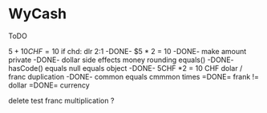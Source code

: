 # WyCash

ToDO

$5 + 10 CHF = 10$ if chd: dlr 2:1
-DONE- $5 * 2 = 10 
-DONE- make amount private
-DONE- dollar side effects
money rounding
equals()
-DONE- hasCode()
equals null
equals object
-DONE- 5CHF *2 = 10 CHF
dolar / franc duplication
-DONE- common equals
cmmmon times
=DONE= frank != dollar
=DONE= currency

delete test franc multiplication ?

